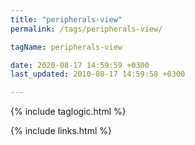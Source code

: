 ```yaml
---
title: "peripherals-view"
permalink: /tags/peripherals-view/

tagName: peripherals-view

date: 2020-08-17 14:59:59 +0300
last_updated: 2010-08-17 14:59:58 +0300

---
```


{% include taglogic.html %}

{% include links.html %}
